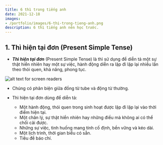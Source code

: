 ```yaml
---
title: 6 thì trong tiếng anh
date: 2021-12-18
images:
- /portfolio/images/6-thi-trong-tieng-anh.png
description: 6 thì tiếng anh nên học trước.
---
```



## 1. Thì hiện tại đơn (Present Simple Tense) 

-  ***Thì hiện tại đơn*** (Present Simple Tense) là thì sử dụng để diễn tả một sự thật hiển nhiên hay một sự việc, hành động diễn ra lặp đi lặp lại nhiều lần theo thói quen, khả năng, phong tục.

![alt text for screen readers](/portfolio/images/HIENTAIDON.webp "Text to show on mouseover")

-  Chúng có phân biện giữa đồng từ tube và động từ thường.

-  Thì hiện tại đơn dùng để diễn tả:
	- Một hành động, thói quen trong sinh hoạt được lặp đi lặp lại vào thời điểm hiện tại.
	- Một chân lý, sự thật hiển nhiên hay những điều mà không ai có thể chối cãi được.
	- Những sự việc, tình huống mang tính cố định, bền vững và kéo dài.
	- Một lịch trình, thời gian biểu có sẵn.
	- Tiêu đề báo chí.